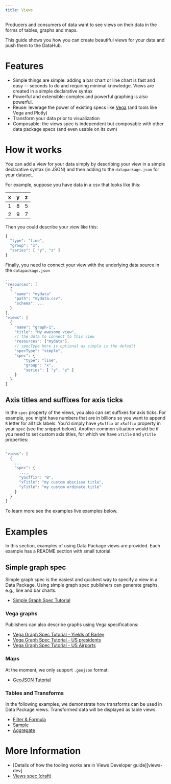 ```yaml
---
title: Views
---
```


Producers and consumers of data want to see views on their data in the forms of tables, graphs and maps.

This guide shows you how you can create beautiful views for your data and push them to the DataHub.

# Features

* Simple things are simple: adding a bar chart or line chart is fast and easy -- seconds to do and requiring minimal knowledge. Views are created in a simple declarative syntax
* Powerful and extensible: complex and powerful graphing is also powerful.
* Reuse: leverage the power of existing specs like [Vega][] (and tools like Vega and Plotly)
* Transform your data prior to visualization
* Composable: the views spec is independent but composable with other data package specs (and even usable on its own)

# How it works

You can add a view for your data simply by describing your view in a simple declarative syntax (in JSON) and then adding to the `datapackage.json` for your dataset.

For example, suppose you have data in a csv that looks like this:

| x | y | z |
|---|---|---|
| 1 | 8 | 5 |
| 2 | 9 | 7 |

Then you could describe your view like this:

```javascript
{
  "type": "line",
  "group": "x",
  "series": [ "y", "z" ]
}
```

Finally, you need to connect your view with the underlying data source in the `datapackage.json`

```javascript
...
"resources": [
  {
  	"name": "mydata"
  	"path": "mydata.csv",
  	"schema": ...
  }
],
"views": [
  {
  	"name": "graph-1",
  	"title": "My awesome view",
  	// the data to connect to this view
  	"resources": ["mydata"],
  	// specType here is optional as simple is the default
  	"specType": "simple",
  	"spec": {
  		"type": "line",
  		"group": "x",
  		"series": [ "y", "z" ]
  	}
  }
]
```

## Axis titles and suffixes for axis ticks

In the `spec` property of the views, you also can set suffixes for axis ticks. For example, you might have numbers that are in billions so you want to append `B` letter for all tick labels. You'd simply have `ySuffix` or `xSuffix` property in your `spec` (see the snippet below). Another common situation would be if you need to set custom axis titles, for which we have `xTitle` and `yTitle` properties:

```javascript
...
"views": [
  {
    ...
    "spec": {
      ...,
      "ySuffix": "B",
      "xTitle": "my custom abscissa title",
      "yTitle": "my custom ordinate title"
    }
  }
]
```

To learn more see the examples live examples below.

# Examples

In this section, examples of using Data Package views are provided. Each example has a README section with small tutorial.

## Simple graph spec

Simple graph spec is the easiest and quickest way to specify a view in a Data Package. Using simple graph spec publishers can generate graphs, e.g., line and bar charts.

* [Simple Graph Spec Tutorial][ex-simple]

[ex-simple]: https://datahub.io/examples/simple-graph-spec

### Vega graphs

Publishers can also describe graphs using Vega specifications:

* [Vega Graph Spec Tutorial - Yields of Barley](https://datahub.io/examples/vega-views-tutorial-grouping)
* [Vega Graph Spec Tutorial - US presidents](https://datahub.io/examples/vega-views-tutorial-lines)
* [Vega Graph Spec Tutorial - US Airports](https://datahub.io/examples/vega-views-tutorial-topojson)

### Maps

At the moment, we only support `.geojson` format:

* [GeoJSON Tutorial](https://datahub.io/examples/geojson-tutorial)

### Tables and Transforms

In the following examples, we demonstrate how transforms can be used in Data Package views. Transformed data will be displayed as table views.

* [Filter & Formula](https://datahub.io/examples/transform-examples-on-co2-fossil-global)
* [Sample](https://datahub.io/examples/example-sample-transform-on-currency-codes)
* [Aggregate](https://datahub.io/examples/transform-example-gdp-uk)

# More Information

* [Details of how the tooling works are in Views Developer guide][views-dev]
* [Views spec (draft)][views-spec]

[views-spec]: https://specs.frictionlessdata.io/views/
[Vega]: https://vega.github.io/vega/
